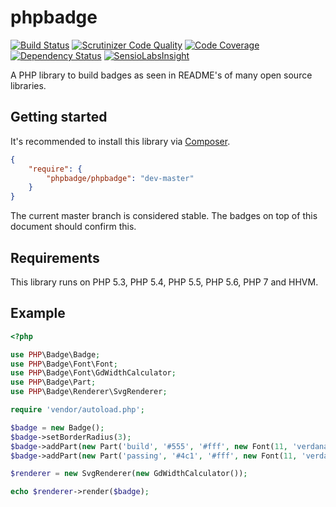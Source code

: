# phpbadge

[![Build Status](https://travis-ci.org/phpbadge/phpbadge.svg?branch=master)](https://travis-ci.org/phpbadge/phpbadge)
[![Scrutinizer Code Quality](https://scrutinizer-ci.com/g/phpbadge/phpbadge/badges/quality-score.png?b=master)](https://scrutinizer-ci.com/g/phpbadge/phpbadge/?branch=master)
[![Code Coverage](https://scrutinizer-ci.com/g/phpbadge/phpbadge/badges/coverage.png?b=master)](https://scrutinizer-ci.com/g/phpbadge/phpbadge/?branch=master)
[![Dependency Status](https://www.versioneye.com/user/projects/55394d401d2989cb7800001d/badge.svg?style=flat)](https://www.versioneye.com/user/projects/55394d401d2989cb7800001d)
[![SensioLabsInsight](https://insight.sensiolabs.com/projects/1c61e728-9b88-4e82-9d95-f91dc4cd6b93/mini.png)](https://insight.sensiolabs.com/projects/1c61e728-9b88-4e82-9d95-f91dc4cd6b93)

A PHP library to build badges as seen in README's of many open source libraries.

## Getting started

It's recommended to install this library via [Composer](https://getcomposer.org).

```json
{
    "require": {
        "phpbadge/phpbadge": "dev-master"
    }
}
```

The current master branch is considered stable. The badges on top of this document should confirm this.

## Requirements

This library runs on PHP 5.3, PHP 5.4, PHP 5.5, PHP 5.6, PHP 7 and HHVM.

## Example

```php
<?php

use PHP\Badge\Badge;
use PHP\Badge\Font\Font;
use PHP\Badge\Font\GdWidthCalculator;
use PHP\Badge\Part;
use PHP\Badge\Renderer\SvgRenderer;

require 'vendor/autoload.php';

$badge = new Badge();
$badge->setBorderRadius(3);
$badge->addPart(new Part('build', '#555', '#fff', new Font(11, 'verdana', 'fonts/verdana.ttf')));
$badge->addPart(new Part('passing', '#4c1', '#fff', new Font(11, 'verdana', 'fonts/verdana.ttf')));

$renderer = new SvgRenderer(new GdWidthCalculator());

echo $renderer->render($badge);
```
